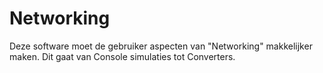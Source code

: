 # Networking
Deze software moet de gebruiker aspecten van "Networking" makkelijker maken. Dit gaat van Console simulaties tot Converters.
